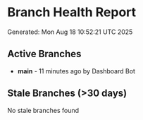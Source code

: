 # Branch Health Report
Generated: Mon Aug 18 10:52:21 UTC 2025

## Active Branches
- **main** - 11 minutes ago by Dashboard Bot

## Stale Branches (>30 days)
No stale branches found
